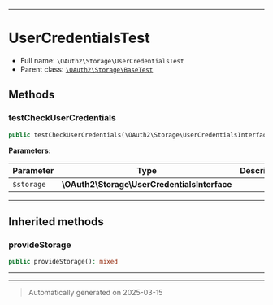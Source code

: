 ***

# UserCredentialsTest





* Full name: `\OAuth2\Storage\UserCredentialsTest`
* Parent class: [`\OAuth2\Storage\BaseTest`](./BaseTest.md)




## Methods


### testCheckUserCredentials



```php
public testCheckUserCredentials(\OAuth2\Storage\UserCredentialsInterface $storage): mixed
```








**Parameters:**

| Parameter | Type | Description |
|-----------|------|-------------|
| `$storage` | **\OAuth2\Storage\UserCredentialsInterface** |  |





***


## Inherited methods


### provideStorage



```php
public provideStorage(): mixed
```












***


***
> Automatically generated on 2025-03-15
